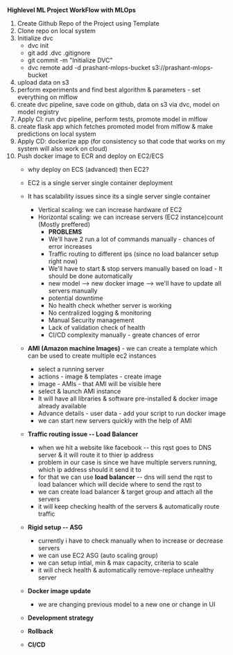 **Highlevel ML Project WorkFlow with MLOps**

1. Create Github Repo of the Project using Template
2. Clone repo on local system
3. Initialize dvc
    + dvc init
    + git add .dvc .gitignore
    + git commit -m "Initialize DVC"
    + dvc remote add -d prashant-mlops-bucket s3://prashant-mlops-bucket
4. upload data on s3
5. perform experiments and find best algorithm & parameters - set everything on mlflow
6. create dvc pipeline, save code on github, data on s3 via dvc, model on model registry
7. Apply CI: run dvc pipeline, perform tests, promote model in mlflow
8. create flask app which fetches promoted model from mlflow & make predictions on local system
9. Apply CD: dockerize app (for consistency so that code that works on my system will also work on cloud)
10. Push docker image to ECR and deploy on EC2/ECS
    + why deploy on ECS (advanced) then EC2?
    + EC2 is a single server single container deployment
    + It has scalability issues since its a single server single container
        - Vertical scaling: we can increase hardware of EC2
        - Horizontal scaling: we can increase servers (EC2 instance)count (Mostly preffered)
            - **PROBLEMS**
            - We'll have 2 run a lot of commands manually - chances of error increases
            - Traffic routing to different ips (since no load balancer setup right now)
            - We'll have to start & stop servers manually based on load - It should be done automatically
            - new model --> new docker image --> we'll have to update all servers manually
            - potential downtime
            - No health check whether server is working
            - No centralized logging & monitoring
            - Manual Security management 
            - Lack of validation check of health
            - CI/CD complexity manually - greate chances of error
    
    + **AMI (Amazon machine Images)** -  we can create a template which can be used to create multiple ec2 instances
        - select a running server
        - actions - image & templates - create image
        - image - AMIs - that AMI will be visible here
        - select & launch AMI instance
        - It will have all libraries & software pre-installed & docker image already available
        - Advance details - user data - add your script to run docker image
        - we can start new servers quickly with the help of AMI

    + **Traffic routing issue -- Load Balancer**
        - when we hit a website like facebook -- this rqst goes to DNS server & it will route it to thier ip address
        - problem in our case is since we have multiple servers running, which ip address should it send it to
        - for that we can use **load balancer** -- dns will send the rqst to load balancer which will decide where to send the rqst to
        - we can create load balancer & target group and attach all the servers
        - it will keep checking health of the servers & automatically route traffic
    
    + **Rigid setup -- ASG**
        - currently i have to check manually when to increase or decrease servers
        - we can use EC2 ASG (auto scaling group)
        - we can setup intial, min & max capacity, criteria to scale
        - it will check health & automatically remove-replace unhealthy server

    + **Docker image update**
        - we are changing previous model to a new one or change in UI

    + **Development strategy**

    + **Rollback**

    + **CI/CD**